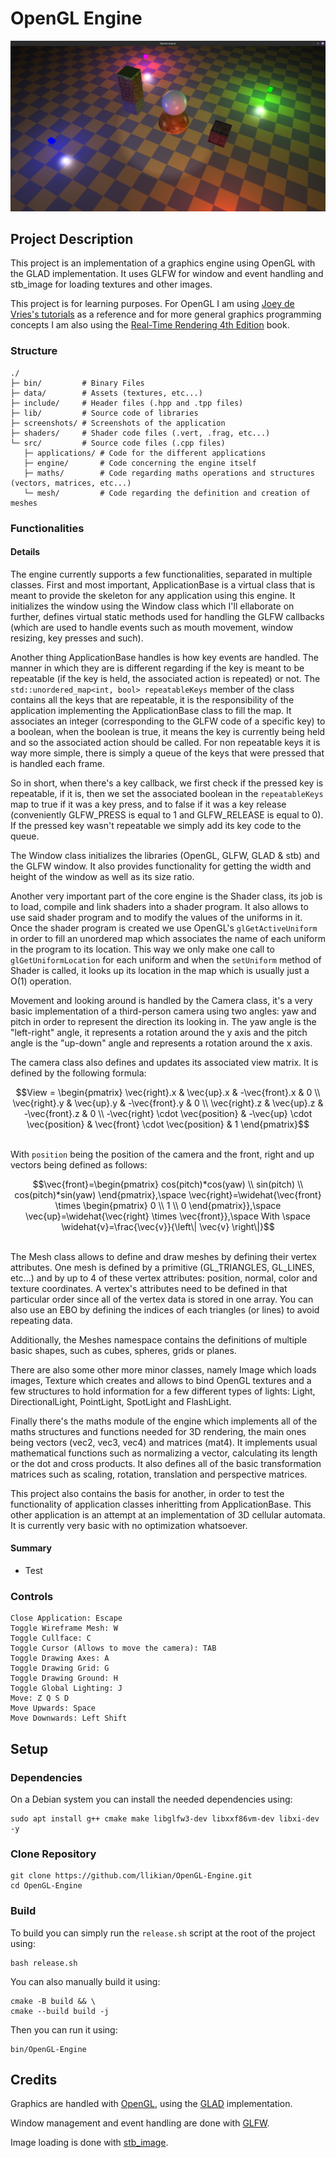 # OpenGL Engine
![Screenshot from 2025-01-19 14-47-40.png](screenshots/Screenshot%20from%202025-01-19%2014-47-40.png)

## Project Description
This project is an implementation of a graphics engine using OpenGL with the GLAD implementation.
It uses GLFW for window and event handling and stb_image for loading textures and other images.

This project is for learning purposes. For OpenGL I am using [Joey de Vries's tutorials](https://learnopengl.com/)
as a reference and for more general graphics programming concepts I am also using the [Real-Time Rendering 4th Edition](https://www.realtimerendering.com/)
book.

### Structure
```
./
├─ bin/         # Binary Files
├─ data/        # Assets (textures, etc...)
├─ include/     # Header files (.hpp and .tpp files)
├─ lib/         # Source code of libraries
├─ screenshots/ # Screenshots of the application
├─ shaders/     # Shader code files (.vert, .frag, etc...)
└─ src/         # Source code files (.cpp files)
   ├─ applications/ # Code for the different applications
   ├─ engine/       # Code concerning the engine itself
   ├─ maths/        # Code regarding maths operations and structures (vectors, matrices, etc...)
   └─ mesh/         # Code regarding the definition and creation of meshes
```

### Functionalities
#### Details
The engine currently supports a few functionalities, separated in multiple classes. First and most
important, ApplicationBase is a virtual class that is meant to provide the skeleton for any application
using this engine. It initializes the window using the Window class which I'll ellaborate on further,
defines virtual static methods used for handling the GLFW callbacks (which are used to handle events such
as mouth movement, window resizing, key presses and such).

Another thing ApplicationBase handles is how key events are handled. The manner in which they are is
different regarding if the key is meant to be repeatable (if the key is held, the associated action
is repeated) or not. The `std::unordered_map<int, bool> repeatableKeys` member of the class contains all the
keys that are repeatable, it is the responsibility of the application implementing the ApplicationBase
class to fill the map. It associates an integer (corresponding to the GLFW code of a specific key) to
a boolean, when the boolean is true, it means the key is currently being held and so the associated
action should be called. For non repeatable keys it is way more simple, there is simply a queue of the
keys that were pressed that is handled each frame.

So in short, when there's a key callback, we first check if the pressed key is repeatable, if it is,
then we set the associated boolean in the `repeatableKeys` map to true if it was a key press, and to
false if it was a key release (conveniently GLFW_PRESS is equal to 1 and GLFW_RELEASE is equal to 0).
If the pressed key wasn't repeatable we simply add its key code to the queue.

The Window class initializes the libraries (OpenGL, GLFW, GLAD & stb) and the GLFW window. It also
provides functionality for getting the width and height of the window as well as its size ratio.

Another very important part of the core engine is the Shader class, its job is to load, compile and
link shaders into a shader program. It also allows to use said shader program and to modify the values
of the uniforms in it. Once the shader program is created we use OpenGL's `glGetActiveUniform` in order
to fill an unordered map which associates the name of each uniform in the program to its location.
This way we only make one call to `glGetUniformLocation` for each uniform and when the `setUniform`
method of Shader is called, it looks up its location in the map which is usually just a O(1) operation.

Movement and looking around is handled by the Camera class, it's a very basic implementation of a
third-person camera using two angles: yaw and pitch in order to represent the direction its looking
in. The yaw angle is the "left-right" angle, it represents a rotation around the y axis and the pitch
angle is the "up-down" angle and represents a rotation around the x axis.

The camera class also defines and updates its associated view matrix. It is defined by the following
formula:
```math
View = \begin{pmatrix}
    \vec{right}.x & \vec{up}.x & -\vec{front}.x & 0 \\
    \vec{right}.y & \vec{up}.y & -\vec{front}.y & 0 \\
    \vec{right}.z & \vec{up}.z & -\vec{front}.z & 0 \\
    -\vec{right} \cdot \vec{position} & -\vec{up} \cdot \vec{position} & \vec{front} \cdot \vec{position} & 1
\end{pmatrix}
```

\
With `position` being the position of the camera and the front, right and up vectors being defined as
follows:
```math
\vec{front}=\begin{pmatrix} cos(pitch)*cos(yaw) \\ sin(pitch) \\ cos(pitch)*sin(yaw) \end{pmatrix},\space
\vec{right}=\widehat{\vec{front} \times \begin{pmatrix} 0 \\ 1 \\ 0 \end{pmatrix}},\space
\vec{up}=\widehat{\vec{right} \times \vec{front}},\space

With \space \widehat{v}=\frac{\vec{v}}{\left\| \vec{v} \right\|}
```

\
The Mesh class allows to define and draw meshes by defining their vertex attributes. One mesh is defined
by a primitive (GL_TRIANGLES, GL_LINES, etc...) and by up to 4 of these vertex attributes: position,
normal, color and texture coordinates. A vertex's attributes need to be defined in that particular order
since all of the vertex data is stored in one array. You can also use an EBO by defining the indices
of each triangles (or lines) to avoid repeating data.

Additionally, the Meshes namespace contains the definitions of multiple basic shapes, such as cubes,
spheres, grids or planes.

There are also some other more minor classes, namely Image which loads images, Texture which creates
and allows to bind OpenGL textures and a few structures to hold information for a few different types
of lights: Light, DirectionalLight, PointLight, SpotLight and FlashLight.

Finally there's the maths module of the engine which implements all of the maths structures and functions
needed for 3D rendering, the main ones being vectors (vec2, vec3, vec4) and matrices (mat4). It implements
usual mathematical functions such as normalizing a vector, calculating its length or the dot and cross
products. It also defines all of the basic transformation matrices such as scaling, rotation, translation
and perspective matrices.

This project also contains the basis for another, in order to test the functionality of application
classes inheritting from ApplicationBase. This other application is an attempt at an implementation
of 3D cellular automata. It is currently very basic with no optimization whatsoever.

#### Summary
- Test

### Controls
```
Close Application: Escape
Toggle Wireframe Mesh: W
Toggle Cullface: C
Toggle Cursor (Allows to move the camera): TAB
Toggle Drawing Axes: A
Toggle Drawing Grid: G
Toggle Drawing Ground: H
Toggle Global Lighting: J
Move: Z Q S D
Move Upwards: Space
Move Downwards: Left Shift
```

## Setup
### Dependencies
On a Debian system you can install the needed dependencies using:
```shell
sudo apt install g++ cmake make libglfw3-dev libxxf86vm-dev libxi-dev -y
```

### Clone Repository
```shell
git clone https://github.com/llikian/OpenGL-Engine.git
cd OpenGL-Engine
```

### Build
To build you can simply run the `release.sh` script at the root of the project using:
```shell
bash release.sh
```

You can also manually build it using:
```shell
cmake -B build && \
cmake --build build -j
```

Then you can run it using:
```shell
bin/OpenGL-Engine
```

## Credits
Graphics are handled with [OpenGL](https://www.opengl.org/), using the [GLAD](https://github.com/Dav1dde/glad) implementation.

Window management and event handling are done with [GLFW](https://www.glfw.org/).

Image loading is done with [stb_image](https://github.com/nothings/stb).